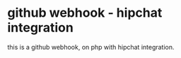 github webhook - hipchat integration
=======

this is a github webhook, on php with hipchat integration.
